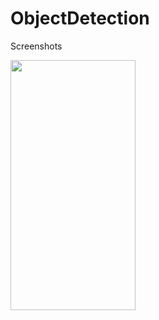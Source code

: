 # ObjectDetection
Screenshots

<img src="https://user-images.githubusercontent.com/59801625/95022967-f11d7500-0697-11eb-9858-3afd18df5fe0.jpg" width="200" height="400" />


